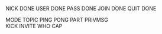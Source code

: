 NICK      DONE
USER      DONE
PASS      DONE
JOIN      DONE
QUIT      DONE

MODE
TOPIC
PING
PONG
PART
PRIVMSG     
KICK
INVITE
WHO
CAP